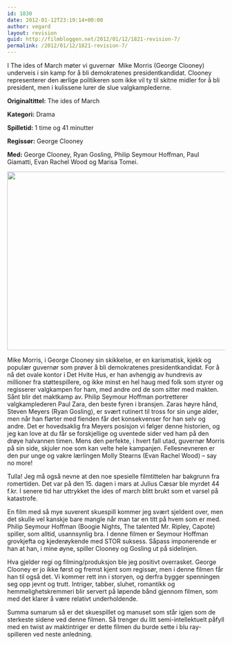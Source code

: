 ```yaml
---
id: 1830
date: 2012-01-12T23:19:14+00:00
author: vegard
layout: revision
guid: http://filmbloggen.net/2012/01/12/1821-revision-7/
permalink: /2012/01/12/1821-revision-7/
---
```

I The ides of March møter vi guvernør  Mike Morris (George Clooney) underveis i sin kamp for å bli demokratenes presidentkandidat. Clooney representerer den ærlige politikeren som ikke vil ty til skitne midler for å bli president, men i kulissene lurer de slue valgkamplederne.

<!--more-->

**Originaltittel:** The ides of March

**Kategori:** Drama

**Spilletid:** 1 time og 41 minutter

**Regissør:** George Clooney

**Med:** George Clooney, Ryan Gosling, Philip Seymour Hoffman, Paul Giamatti, Evan Rachel Wood og Marisa Tomei.

<a href="http://filmbloggen.net/?attachment_id=1824" rel="attachment wp-att-1824"><img class="alignnone size-large wp-image-1824" style="border-style: initial;border-color: initial" src="http://filmbloggen.net/wp-content/uploads//2012/01/nouriqq16-620x413.jpg" alt="" width="620" height="413" /></a>

Mike Morris, i George Clooney sin skikkelse, er en karismatisk, kjekk og populær guvernør som prøver å bli demokratenes presidentkandidat. For å nå det ovale kontor i Det Hvite Hus, er han avhengig av hundrevis av millioner fra støttespillere, og ikke minst en hel haug med folk som styrer og regisserer valgkampen for ham, med andre ord de som sitter med makten. Sånt blir det maktkamp av. Philip Seymour Hoffman portretterer valgkamplederen Paul Zara, den beste fyren i bransjen. Zaras høyre hånd, Steven Meyers (Ryan Gosling), er svært rutinert til tross for sin unge alder, men når han flørter med fienden får det konsekvenser for han selv og andre. Det er hovedsaklig fra Meyers posisjon vi følger denne historien, og jeg kan love at du får se forskjellige og uventede sider ved ham på den drøye halvannen timen. Mens den perfekte, i hvert fall utad, guvernør Morris på sin side, skjuler noe som kan velte hele kampanjen. Fellesnevneren er den pur unge og vakre lærlingen Molly Stearns (Evan Rachel Wood) &#8211; say no more!

Tulla! Jeg må også nevne at den noe spesielle filmtittelen har bakgrunn fra romertiden. Det var på den 15. dagen i mars at Julius Cæsar ble myrdet 44 f.kr. I senere tid har uttrykket the ides of march blitt brukt som et varsel på katastrofe.

En film med så mye suverent skuespill kommer jeg svært sjeldent over, men det skulle vel kanskje bare mangle når man tar en titt på hvem som er med. Philip Seymour Hoffman (Boogie Nights, The talented Mr. Ripley, Capote) spiller, som alltid, usannsynlig bra. I denne filmen er Seymour Hoffman grovkjefta og kjederøykende med STOR suksess. Såpass imponerende er han at han, i mine øyne, spiller Clooney og Gosling ut på sidelinjen.

Hva gjelder regi og filming/produksjon ble jeg positivt overrasket. George Clooney er jo ikke først og fremst kjent som regissør, men i denne filmen får han til også det. Vi kommer rett inn i storyen, og derfra bygger spenningen seg opp jevnt og trutt. Intriger, tabber, sluhet, romantikk og hemmelighetskremmeri blir servert på løpende bånd gjennom filmen, som med det klarer å være relativt underholdende.

Summa sumarum så er det skuespillet og manuset som står igjen som de sterkeste sidene ved denne filmen. Så trenger du litt semi-intellektuelt påfyll med en twist av maktintriger er dette filmen du burde sette i blu ray-spilleren ved neste anledning.

&nbsp;

&nbsp;

&nbsp;